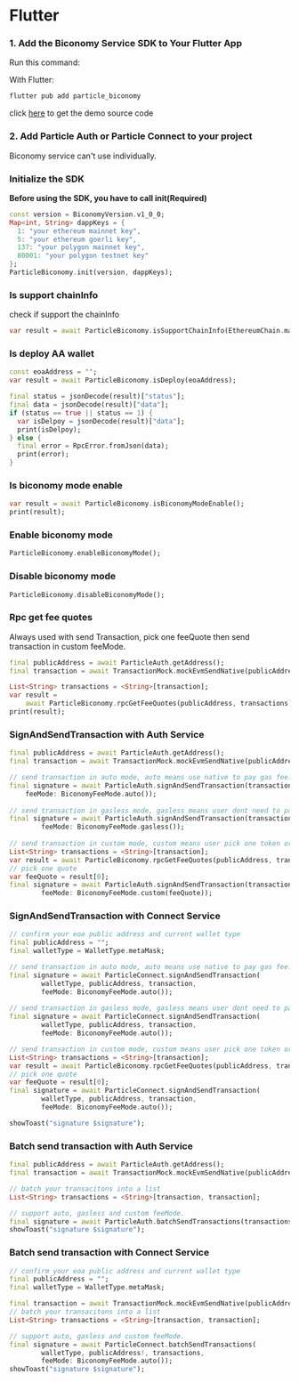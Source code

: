 # Flutter

### 1. Add the Biconomy Service SDK to Your Flutter App <a href="#add-sdks" id="add-sdks"></a>

Run this command:

With Flutter:

```dart
flutter pub add particle_biconomy
```

click [here](https://github.com/Particle-Network/particle-flutter/tree/master/particle-biconomy) to get the demo source code&#x20;

### 2. Add Particle Auth or Particle Connect to your project

Biconomy service can't use individually.



### Initialize the SDK

**Before using the SDK, you have to call init(Required)**&#x20;

```dart
const version = BiconomyVersion.v1_0_0;
Map<int, String> dappKeys = {
  1: "your ethereum mainnet key",
  5: "your ethereum goerli key",
  137: "your polygon mainnet key",
  80001: "your polygon testnet key"
};
ParticleBiconomy.init(version, dappKeys);
```

### Is support chainInfo

check if support the chainInfo

```dart
var result = await ParticleBiconomy.isSupportChainInfo(EthereumChain.mainnet());
```

### Is deploy AA wallet

```dart
const eoaAddress = "";
var result = await ParticleBiconomy.isDeploy(eoaAddress);

final status = jsonDecode(result)["status"];
final data = jsonDecode(result)["data"];
if (status == true || status == 1) {
  var isDelpoy = jsonDecode(result)["data"];
  print(isDelpoy);
} else {
  final error = RpcError.fromJson(data);
  print(error);
}
```

### Is biconomy mode enable

```dart
var result = await ParticleBiconomy.isBiconomyModeEnable();
print(result);
```

### Enable biconomy mode

```dart
ParticleBiconomy.enableBiconomyMode();
```

### Disable biconomy mode

```dart
ParticleBiconomy.disableBiconomyMode();
```

### Rpc get fee quotes

Always used with send Transaction, pick one feeQuote then send transaction in custom feeMode.

```dart
final publicAddress = await ParticleAuth.getAddress();
final transaction = await TransactionMock.mockEvmSendNative(publicAddress);

List<String> transactions = <String>[transaction];
var result =
    await ParticleBiconomy.rpcGetFeeQuotes(publicAddress, transactions);
print(result);
```

### SignAndSendTransaction with Auth Service

```dart
final publicAddress = await ParticleAuth.getAddress();
final transaction = await TransactionMock.mockEvmSendNative(publicAddress);

// send transaction in auto mode, auto means use native to pay gas fee.
final signature = await ParticleAuth.signAndSendTransaction(transaction,
    feeMode: BiconomyFeeMode.auto());
    
// send transaction in gasless mode, gasless means user dont need to pay gas fee. 
final signature = await ParticleAuth.signAndSendTransaction(transaction,
        feeMode: BiconomyFeeMode.gasless());
        
// send transaction in custom mode, custom means user pick one token or native to pay gas fee. 
List<String> transactions = <String>[transaction];
var result = await ParticleBiconomy.rpcGetFeeQuotes(publicAddress, transactions);
// pick one quote 
var feeQuote = result[0];
final signature = await ParticleAuth.signAndSendTransaction(transaction,
        feeMode: BiconomyFeeMode.custom(feeQuote));
```

### SignAndSendTransaction with Connect Service

```dart
// confirm your eoa public address and current wallet type
final publicAddress = "";
final walletType = WalletType.metaMask;

// send transaction in auto mode, auto means use native to pay gas fee.
final signature = await ParticleConnect.signAndSendTransaction(
        walletType, publicAddress, transaction,
        feeMode: BiconomyFeeMode.auto());
    
// send transaction in gasless mode, gasless means user dont need to pay gas fee. 
final signature = await ParticleConnect.signAndSendTransaction(
        walletType, publicAddress, transaction,
        feeMode: BiconomyFeeMode.auto());

// send transaction in custom mode, custom means user pick one token or native to pay gas fee. 
List<String> transactions = <String>[transaction];
var result = await ParticleBiconomy.rpcGetFeeQuotes(publicAddress, transactions);
// pick one quote 
var feeQuote = result[0];
final signature = await ParticleConnect.signAndSendTransaction(
        walletType, publicAddress, transaction,
        feeMode: BiconomyFeeMode.auto());

showToast("signature $signature");
```

### Batch send transaction with Auth Service

```dart
final publicAddress = await ParticleAuth.getAddress();
final transaction = await TransactionMock.mockEvmSendNative(publicAddress);

// batch your transacitons into a list
List<String> transactions = <String>[transaction, transaction];

// support auto, gasless and custom feeMode.
final signature = await ParticleAuth.batchSendTransactions(transactions, feeMode: BiconomyFeeMode.auto());
showToast("signature $signature");
```

### Batch send transaction with Connect Service

```dart
// confirm your eoa public address and current wallet type
final publicAddress = "";
final walletType = WalletType.metaMask;

final transaction = await TransactionMock.mockEvmSendNative(publicAddress!);
// batch your transacitons into a list
List<String> transactions = <String>[transaction, transaction];

// support auto, gasless and custom feeMode.
final signature = await ParticleConnect.batchSendTransactions(
        walletType, publicAddress!, transactions,
        feeMode: BiconomyFeeMode.auto());
showToast("signature $signature");
```
